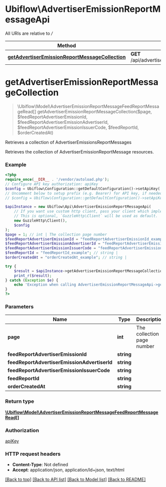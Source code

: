 # Ubiflow\AdvertiserEmissionReportMessageApi

All URIs are relative to */*

Method | HTTP request | Description
------------- | ------------- | -------------
[**getAdvertiserEmissionReportMessageCollection**](AdvertiserEmissionReportMessageApi.md#getadvertiseremissionreportmessagecollection) | **GET** /api/advertiser_emission_report_messages | Retrieves a collection of AdvertiserEmissionsReportMessages

# **getAdvertiserEmissionReportMessageCollection**
> \Ubiflow\Model\AdvertiserEmissionReportMessageFeedReportMessageRead[] getAdvertiserEmissionReportMessageCollection($page, $feedReportAdvertiserEmissionId, $feedReportAdvertiserEmissionAdvertiserId, $feedReportAdvertiserEmissionIssuerCode, $feedReportId, $orderCreatedAt)

Retrieves a collection of AdvertiserEmissionsReportMessages

Retrieves the collection of AdvertiserEmissionReportMessage resources.

### Example
```php
<?php
require_once(__DIR__ . '/vendor/autoload.php');
// Configure API key authorization: apiKey
$config = Ubiflow\Configuration::getDefaultConfiguration()->setApiKey('X-AUTH-TOKEN', 'YOUR_API_KEY');
// Uncomment below to setup prefix (e.g. Bearer) for API key, if needed
// $config = Ubiflow\Configuration::getDefaultConfiguration()->setApiKeyPrefix('X-AUTH-TOKEN', 'Bearer');

$apiInstance = new Ubiflow\Api\AdvertiserEmissionReportMessageApi(
    // If you want use custom http client, pass your client which implements `GuzzleHttp\ClientInterface`.
    // This is optional, `GuzzleHttp\Client` will be used as default.
    new GuzzleHttp\Client(),
    $config
);
$page = 1; // int | The collection page number
$feedReportAdvertiserEmissionId = "feedReportAdvertiserEmissionId_example"; // string | 
$feedReportAdvertiserEmissionAdvertiserId = "feedReportAdvertiserEmissionAdvertiserId_example"; // string | 
$feedReportAdvertiserEmissionIssuerCode = "feedReportAdvertiserEmissionIssuerCode_example"; // string | 
$feedReportId = "feedReportId_example"; // string | 
$orderCreatedAt = "orderCreatedAt_example"; // string | 

try {
    $result = $apiInstance->getAdvertiserEmissionReportMessageCollection($page, $feedReportAdvertiserEmissionId, $feedReportAdvertiserEmissionAdvertiserId, $feedReportAdvertiserEmissionIssuerCode, $feedReportId, $orderCreatedAt);
    print_r($result);
} catch (Exception $e) {
    echo 'Exception when calling AdvertiserEmissionReportMessageApi->getAdvertiserEmissionReportMessageCollection: ', $e->getMessage(), PHP_EOL;
}
?>
```

### Parameters

Name | Type | Description  | Notes
------------- | ------------- | ------------- | -------------
 **page** | **int**| The collection page number | [optional] [default to 1]
 **feedReportAdvertiserEmissionId** | **string**|  | [optional]
 **feedReportAdvertiserEmissionAdvertiserId** | **string**|  | [optional]
 **feedReportAdvertiserEmissionIssuerCode** | **string**|  | [optional]
 **feedReportId** | **string**|  | [optional]
 **orderCreatedAt** | **string**|  | [optional]

### Return type

[**\Ubiflow\Model\AdvertiserEmissionReportMessageFeedReportMessageRead[]**](../Model/AdvertiserEmissionReportMessageFeedReportMessageRead.md)

### Authorization

[apiKey](../../README.md#apiKey)

### HTTP request headers

 - **Content-Type**: Not defined
 - **Accept**: application/json, application/ld+json, text/html

[[Back to top]](#) [[Back to API list]](../../README.md#documentation-for-api-endpoints) [[Back to Model list]](../../README.md#documentation-for-models) [[Back to README]](../../README.md)

